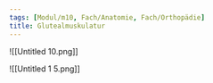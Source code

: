 ```yaml
---
tags: [Modul/m10, Fach/Anatomie, Fach/Orthopädie]
title: Glutealmuskulatur
---
```

![[Untitled 10.png]]

![[Untitled 1 5.png]]
